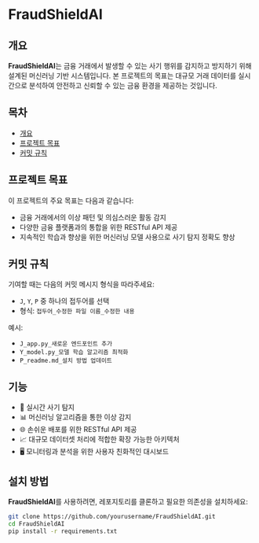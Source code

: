# FraudShieldAI

## 개요
**FraudShieldAI**는 금융 거래에서 발생할 수 있는 사기 행위를 감지하고 방지하기 위해 설계된 머신러닝 기반 시스템입니다. 본 프로젝트의 목표는 대규모 거래 데이터를 실시간으로 분석하여 안전하고 신뢰할 수 있는 금융 환경을 제공하는 것입니다.

## 목차
- [개요](#개요)
- [프로젝트 목표](#프로젝트-목표)
- [커밋 규칙](#커밋-규칙)

## 프로젝트 목표
이 프로젝트의 주요 목표는 다음과 같습니다:
- 금융 거래에서의 이상 패턴 및 의심스러운 활동 감지
- 다양한 금융 플랫폼과의 통합을 위한 RESTful API 제공
- 지속적인 학습과 향상을 위한 머신러닝 모델 사용으로 사기 탐지 정확도 향상

## 커밋 규칙
기여할 때는 다음의 커밋 메시지 형식을 따라주세요:
- `J`, `Y`, `P` 중 하나의 접두어를 선택
- 형식: `접두어_수정한 파일 이름_수정한 내용`
  
예시:
- `J_app.py_새로운 엔드포인트 추가`
- `Y_model.py_모델 학습 알고리즘 최적화`
- `P_readme.md_설치 방법 업데이트`

## 기능
- 🚀 실시간 사기 탐지
- 📊 머신러닝 알고리즘을 통한 이상 감지
- 🌐 손쉬운 배포를 위한 RESTful API 제공
- 📈 대규모 데이터셋 처리에 적합한 확장 가능한 아키텍처
- 🖥️ 모니터링과 분석을 위한 사용자 친화적인 대시보드

## 설치 방법
**FraudShieldAI**를 사용하려면, 레포지토리를 클론하고 필요한 의존성을 설치하세요:

```bash
git clone https://github.com/yourusername/FraudShieldAI.git
cd FraudShieldAI
pip install -r requirements.txt
